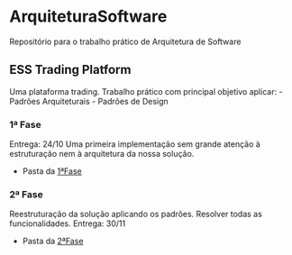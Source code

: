 # ArquiteturaSoftware
Repositório para o trabalho prático de Arquitetura de Software

## ESS Trading Platform
  Uma plataforma trading.
  Trabalho prático com principal objetivo aplicar:
  	- Padrões Arquiteturais
	- Padrões de Design
### 1ª Fase
  Entrega: 24/10
  Uma primeira implementação sem grande atenção à estruturação nem à arquitetura da nossa solução.
  * Pasta da [1ªFase](https://github.com/PedroFreitas90/ArquiteturaSoftware/tree/master/TP1/1%C2%AAFase)

### 2ª Fase
  Reestruturação da solução aplicando os padrões. Resolver todas as funcionalidades.
  Entrega: 30/11
  * Pasta da [2ªFase](https://github.com/PedroFreitas90/ArquiteturaSoftware/tree/master/TP1/Fase_Final)
